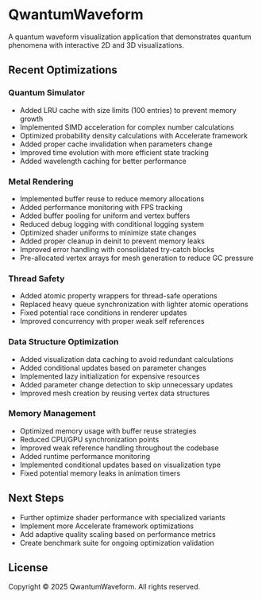 # QwantumWaveform

A quantum waveform visualization application that demonstrates quantum phenomena with interactive 2D and 3D visualizations.

## Recent Optimizations

### Quantum Simulator
- Added LRU cache with size limits (100 entries) to prevent memory growth
- Implemented SIMD acceleration for complex number calculations
- Optimized probability density calculations with Accelerate framework
- Added proper cache invalidation when parameters change
- Improved time evolution with more efficient state tracking
- Added wavelength caching for better performance

### Metal Rendering
- Implemented buffer reuse to reduce memory allocations
- Added performance monitoring with FPS tracking
- Added buffer pooling for uniform and vertex buffers
- Reduced debug logging with conditional logging system
- Optimized shader uniforms to minimize state changes
- Added proper cleanup in deinit to prevent memory leaks
- Improved error handling with consolidated try-catch blocks
- Pre-allocated vertex arrays for mesh generation to reduce GC pressure

### Thread Safety
- Added atomic property wrappers for thread-safe operations
- Replaced heavy queue synchronization with lighter atomic operations 
- Fixed potential race conditions in renderer updates
- Improved concurrency with proper weak self references

### Data Structure Optimization
- Added visualization data caching to avoid redundant calculations
- Added conditional updates based on parameter changes
- Implemented lazy initialization for expensive resources
- Added parameter change detection to skip unnecessary updates
- Improved mesh creation by reusing vertex data structures

### Memory Management
- Optimized memory usage with buffer reuse strategies
- Reduced CPU/GPU synchronization points
- Improved weak reference handling throughout the codebase
- Added runtime performance monitoring
- Implemented conditional updates based on visualization type
- Fixed potential memory leaks in animation timers

## Next Steps
- Further optimize shader performance with specialized variants
- Implement more Accelerate framework optimizations
- Add adaptive quality scaling based on performance metrics
- Create benchmark suite for ongoing optimization validation

## License
Copyright © 2025 QwantumWaveform. All rights reserved. 